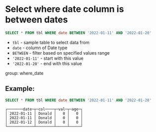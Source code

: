 # Select where date column is between dates

```sql
SELECT * FROM tbl WHERE date BETWEEN '2022-01-11' AND '2022-01-20'
```

- `tbl` - sample table to select data from
- `date` - column of Date type
- `BETWEEN` - filter based on specified values range
- `'2022-01-11'` - start with this value
- `'2022-01-20'` - end with this value

group: where_date

## Example: 
```sql
SELECT * FROM tbl WHERE date BETWEEN '2022-01-11' AND '2022-01-20'
```
```
┌───────date─┬─col────┬─val─┬─age─┐
│ 2022-01-11 │ Donald │   0 │   0 │
│ 2022-01-11 │ Donald │   0 │   0 │
│ 2022-01-12 │ Donald │   0 │   0 │
└────────────┴────────┴─────┴─────┘
```

